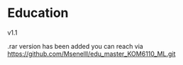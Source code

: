 # Education

v1.1

.rar version has been added
you can reach via 
https://github.com/Msenelll/edu_master_KOM6110_ML.git
